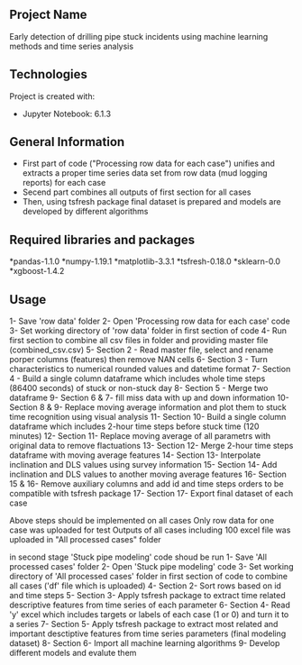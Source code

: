 ## Project Name
Early detection of drilling pipe stuck incidents using machine learning methods and time series analysis

## Technologies
Project is created with:
* Jupyter Notebook: 6.1.3

## General Information
- First part of code ("Processing row data for each case") unifies and extracts a proper time series data set from row data (mud logging reports) for each case
- Secend part combines all outputs of first section for all cases
- Then, using tsfresh package final dataset is prepared and models are developed by different algorithms

## Required libraries and packages
*pandas-1.1.0
*numpy-1.19.1
*matplotlib-3.3.1
*tsfresh-0.18.0
*sklearn-0.0
*xgboost-1.4.2

## Usage
1- Save 'row data' folder
2- Open 'Processing row data for each case' code
3- Set working directory of 'row data' folder in first section of code
4- Run first section to combine all csv files in folder and providing master file (combined_csv.csv)
5- Section 2 - Read master file, select and rename porper columns (features) then remove NAN cells
6- Section 3 - Turn characteristics to numerical rounded values and datetime format
7- Section 4 - Build a single column dataframe which includes whole time steps (86400 seconds) of stuck or non-stuck day
8- Section 5 - Merge two dataframe
9- Section 6 & 7- fill miss data with up and down information
10- Section 8 & 9- Replace moving average information and plot them to stuck time recognition using visual analysis
11- Section 10- Build a single column dataframe which includes 2-hour time steps before stuck time (120 minutes)
12- Section 11- Replace moving average of all parametrs with original data to remove flactuations
13- Section 12- Merge 2-hour time steps dataframe with moving average features
14- Section 13- Interpolate inclination and DLS values using survey information
15- Section 14- Add inclination and DLS values to another moving average features
16- Section 15 & 16- Remove auxiliary columns and add id and time steps orders to be compatible with tsfresh package
17- Section 17- Export final dataset of each case

Above steps should be implemented on all cases
Only row data for one case was uploaded for test
Outputs of all cases including 100 excel file was uploaded in "All processed cases" folder

in second stage 'Stuck pipe modeling' code shoud be run
1- Save 'All processed cases' folder
2- Open 'Stuck pipe modeling' code
3- Set working directory of 'All processed cases' folder in first section of code to combine all cases ('df' file which is uploaded)
4- Section 2- Sort rows based on id and time steps
5- Section 3- Apply tsfresh package to extract time related descriptive features from time series of each parameter
6- Section 4- Read 'y' excel which includes targets or labels of each case (1 or 0) and turn it to a series
7- Section 5- Apply tsfresh package to extract most related and important desctiptive features from time series parameters (final modeling dataset)
8- Section 6- Import all machine learning algorithms
9- Develop different models and evalute them
